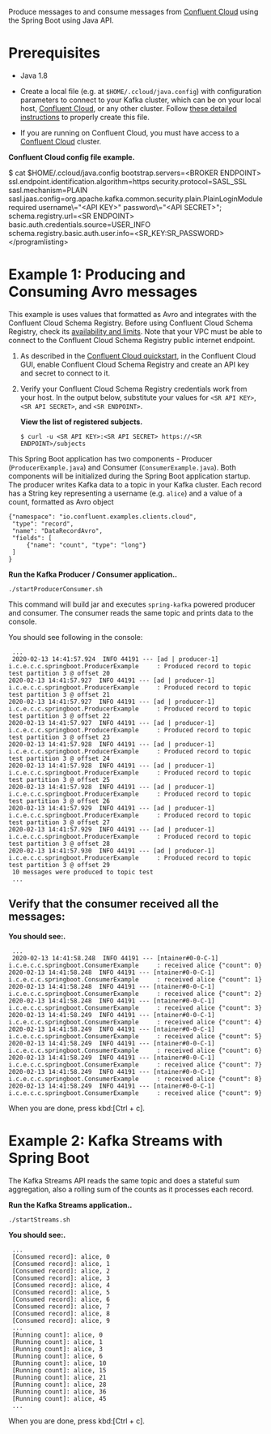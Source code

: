 Produce messages to and consume messages from [Confluent
Cloud](https://www.confluent.io/confluent-cloud/?utm_source=github&utm_medium=demo&utm_campaign=ch.examples_type.community_content.clients-ccloud)
using the Spring Boot using Java API.

Prerequisites
=============

-   Java 1.8

-   Create a local file (e.g. at `$HOME/.ccloud/java.config`) with
    configuration parameters to connect to your Kafka cluster, which can
    be on your local host, [Confluent
    Cloud](https://www.confluent.io/confluent-cloud/?utm_source=github&utm_medium=demo&utm_campaign=ch.examples_type.community_content.clients-ccloud),
    or any other cluster. Follow [these detailed
    instructions](https://github.com/confluentinc/configuration-templates/tree/master/README.md)
    to properly create this file.

-   If you are running on Confluent Cloud, you must have access to a
    [Confluent
    Cloud](https://www.confluent.io/confluent-cloud/?utm_source=github&utm_medium=demo&utm_campaign=ch.examples_type.community_content.clients-ccloud)
    cluster.

**Confluent Cloud config file example.**

$ cat $HOME/.ccloud/java.config bootstrap.servers=&lt;BROKER
ENDPOINT&gt; ssl.endpoint.identification.algorithm=https
security.protocol=SASL\_SSL sasl.mechanism=PLAIN
sasl.jaas.config=org.apache.kafka.common.security.plain.PlainLoginModule
required username\\="&lt;API KEY&gt;" password\\="&lt;API SECRET&gt;";
schema.registry.url=&lt;SR ENDPOINT&gt;
basic.auth.credentials.source=USER\_INFO
schema.registry.basic.auth.user.info=&lt;SR\_KEY:SR\_PASSWORD&gt;&lt;/programlisting&gt;

Example 1: Producing and Consuming Avro messages
================================================

This example is uses values that formatted as Avro and integrates with
the Confluent Cloud Schema Registry. Before using Confluent Cloud Schema
Registry, check its [availability and
limits](https://docs.confluent.io/current/cloud/limits.html?utm_source=github&utm_medium=demo&utm_campaign=ch.examples_type.community_content.clients-ccloud).
Note that your VPC must be able to connect to the Confluent Cloud Schema
Registry public internet endpoint.

1.  As described in the [Confluent Cloud
    quickstart](https://docs.confluent.io/current/quickstart/cloud-quickstart/schema-registry.html?utm_source=github&utm_medium=demo&utm_campaign=ch.examples_type.community_content.clients-ccloud),
    in the Confluent Cloud GUI, enable Confluent Cloud Schema Registry
    and create an API key and secret to connect to it.

2.  Verify your Confluent Cloud Schema Registry credentials work from
    your host. In the output below, substitute your values for
    `<SR API KEY>`, `<SR API SECRET>`, and `<SR ENDPOINT>`.

    **View the list of registered subjects.**

        $ curl -u <SR API KEY>:<SR API SECRET> https://<SR ENDPOINT>/subjects

This Spring Boot application has two components - Producer
(`ProducerExample.java`) and Consumer (`ConsumerExample.java`). Both
components will be initialized during the Spring Boot application
startup. The producer writes Kafka data to a topic in your Kafka
cluster. Each record has a String key representing a username (e.g.
`alice`) and a value of a count, formatted as Avro object

    {"namespace": "io.confluent.examples.clients.cloud",
     "type": "record",
     "name": "DataRecordAvro",
     "fields": [
         {"name": "count", "type": "long"}
     ]
    }

**Run the Kafka Producer / Consumer application..**

    ./startProducerConsumer.sh

This command will build jar and executes `spring-kafka` powered producer
and consumer. The consumer reads the same topic and prints data to the
console.

You should see following in the console:

     ...
     2020-02-13 14:41:57.924  INFO 44191 --- [ad | producer-1] i.c.e.c.c.springboot.ProducerExample     : Produced record to topic test partition 3 @ offset 20
    2020-02-13 14:41:57.927  INFO 44191 --- [ad | producer-1] i.c.e.c.c.springboot.ProducerExample     : Produced record to topic test partition 3 @ offset 21
    2020-02-13 14:41:57.927  INFO 44191 --- [ad | producer-1] i.c.e.c.c.springboot.ProducerExample     : Produced record to topic test partition 3 @ offset 22
    2020-02-13 14:41:57.927  INFO 44191 --- [ad | producer-1] i.c.e.c.c.springboot.ProducerExample     : Produced record to topic test partition 3 @ offset 23
    2020-02-13 14:41:57.928  INFO 44191 --- [ad | producer-1] i.c.e.c.c.springboot.ProducerExample     : Produced record to topic test partition 3 @ offset 24
    2020-02-13 14:41:57.928  INFO 44191 --- [ad | producer-1] i.c.e.c.c.springboot.ProducerExample     : Produced record to topic test partition 3 @ offset 25
    2020-02-13 14:41:57.928  INFO 44191 --- [ad | producer-1] i.c.e.c.c.springboot.ProducerExample     : Produced record to topic test partition 3 @ offset 26
    2020-02-13 14:41:57.929  INFO 44191 --- [ad | producer-1] i.c.e.c.c.springboot.ProducerExample     : Produced record to topic test partition 3 @ offset 27
    2020-02-13 14:41:57.929  INFO 44191 --- [ad | producer-1] i.c.e.c.c.springboot.ProducerExample     : Produced record to topic test partition 3 @ offset 28
    2020-02-13 14:41:57.930  INFO 44191 --- [ad | producer-1] i.c.e.c.c.springboot.ProducerExample     : Produced record to topic test partition 3 @ offset 29
     10 messages were produced to topic test
     ...

Verify that the consumer received all the messages:
---------------------------------------------------

**You should see:.**

     ...
     2020-02-13 14:41:58.248  INFO 44191 --- [ntainer#0-0-C-1] i.c.e.c.c.springboot.ConsumerExample     : received alice {"count": 0}
    2020-02-13 14:41:58.248  INFO 44191 --- [ntainer#0-0-C-1] i.c.e.c.c.springboot.ConsumerExample     : received alice {"count": 1}
    2020-02-13 14:41:58.248  INFO 44191 --- [ntainer#0-0-C-1] i.c.e.c.c.springboot.ConsumerExample     : received alice {"count": 2}
    2020-02-13 14:41:58.248  INFO 44191 --- [ntainer#0-0-C-1] i.c.e.c.c.springboot.ConsumerExample     : received alice {"count": 3}
    2020-02-13 14:41:58.249  INFO 44191 --- [ntainer#0-0-C-1] i.c.e.c.c.springboot.ConsumerExample     : received alice {"count": 4}
    2020-02-13 14:41:58.249  INFO 44191 --- [ntainer#0-0-C-1] i.c.e.c.c.springboot.ConsumerExample     : received alice {"count": 5}
    2020-02-13 14:41:58.249  INFO 44191 --- [ntainer#0-0-C-1] i.c.e.c.c.springboot.ConsumerExample     : received alice {"count": 6}
    2020-02-13 14:41:58.249  INFO 44191 --- [ntainer#0-0-C-1] i.c.e.c.c.springboot.ConsumerExample     : received alice {"count": 7}
    2020-02-13 14:41:58.249  INFO 44191 --- [ntainer#0-0-C-1] i.c.e.c.c.springboot.ConsumerExample     : received alice {"count": 8}
    2020-02-13 14:41:58.249  INFO 44191 --- [ntainer#0-0-C-1] i.c.e.c.c.springboot.ConsumerExample     : received alice {"count": 9}

When you are done, press kbd:\[Ctrl + c\].

Example 2: Kafka Streams with Spring Boot
=========================================

The Kafka Streams API reads the same topic and does a stateful sum
aggregation, also a rolling sum of the counts as it processes each
record.

**Run the Kafka Streams application..**

    ./startStreams.sh

**You should see:.**

     ...
     [Consumed record]: alice, 0
     [Consumed record]: alice, 1
     [Consumed record]: alice, 2
     [Consumed record]: alice, 3
     [Consumed record]: alice, 4
     [Consumed record]: alice, 5
     [Consumed record]: alice, 6
     [Consumed record]: alice, 7
     [Consumed record]: alice, 8
     [Consumed record]: alice, 9
     ...
     [Running count]: alice, 0
     [Running count]: alice, 1
     [Running count]: alice, 3
     [Running count]: alice, 6
     [Running count]: alice, 10
     [Running count]: alice, 15
     [Running count]: alice, 21
     [Running count]: alice, 28
     [Running count]: alice, 36
     [Running count]: alice, 45
     ...

When you are done, press kbd:\[Ctrl + c\].
